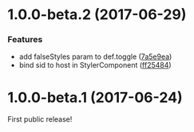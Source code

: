 # 1.0.0-beta.2 (2017-06-29)

### Features

* add falseStyles param to def.toggle ([7a5e9ea](https://github.com/ngx-kit/styler/commit/7a5e9ea))
* bind sid to host in StylerComponent ([ff25484](https://github.com/ngx-kit/styler/commit/ff25484))

# 1.0.0-beta.1 (2017-06-24)

First public release!
